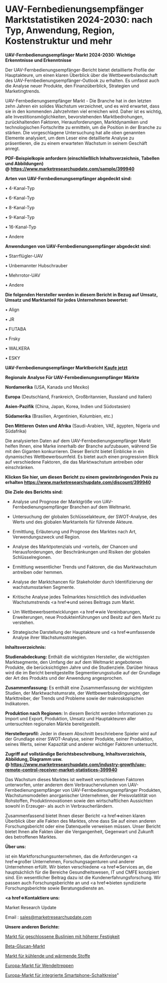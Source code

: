 # UAV-Fernbedienungsempfänger Marktstatistiken 2024-2030: nach Typ, Anwendung, Region, Kostenstruktur und mehr

<strong>UAV-Fernbedienungsempfänger Markt 2024-2030: Wichtige Erkenntnisse und Erkenntnisse</strong>

Der UAV-Fernbedienungsempfänger-Bericht bietet detaillierte Profile der Hauptakteure, um einen klaren Überblick über die Wettbewerbslandschaft des UAV-Fernbedienungsempfänger-Outlook zu erhalten. Es umfasst auch die Analyse neuer Produkte, den Finanzüberblick, Strategien und Marketingtrends.

UAV-Fernbedienungsempfänger Markt - Die Branche hat in den letzten zehn Jahren ein solides Wachstum verzeichnet, und es wird erwartet, dass sie in den kommenden Jahrzehnten viel erreichen wird. Daher ist es wichtig, alle Investitionsmöglichkeiten, bevorstehenden Marktbedrohungen, zurückhaltenden Faktoren, Herausforderungen, Marktdynamiken und technologischen Fortschritte zu ermitteln, um die Position in der Branche zu stärken. Die vorgeschlagene Untersuchung hat alle oben genannten Elemente analysiert, um dem Leser eine detaillierte Analyse zu präsentieren, die zu einem erwarteten Wachstum in seinem Geschäft anregt.

<strong><b>PDF-Beispielkopie anfordern (einschließlich Inhaltsverzeichnis, Tabellen und Abbildungen) @ </b></strong><strong><a href=https://www.marketresearchupdate.com/sample/399940><strong>https://www.marketresearchupdate.com/sample/399940</u></a></strong></strong>

<strong>Arten von UAV-Fernbedienungsempfänger abgedeckt sind:</strong>

• 4-Kanal-Typ

• 6-Kanal-Typ

• 8-Kanal-Typ

• 9-Kanal-Typ

• 16-Kanal-Typ

• Andere

<strong>Anwendungen von UAV-Fernbedienungsempfänger abgedeckt sind:</strong>

• Starrflügler-UAV

• Unbemannter Hubschrauber

• Mehrrotor-UAV

• Andere

<strong>Die folgenden Hersteller werden in diesem Bericht in Bezug auf Umsatz, Umsatz und Marktanteil für jedes Unternehmen bewertet:</strong>

• Align

• JR

• FUTABA

• Frsky

• WALKERA

• ESKY

<strong>UAV-Fernbedienungsempfänger Marktbericht <a href=https://www.marketresearchupdate.com/buynow/399940>Kaufe jetzt</a></strong>

<strong>Regionale Analyse Für UAV-Fernbedienungsempfänger Märkte</strong>

<strong>Nordamerika</strong> (USA, Kanada und Mexiko)

<strong>Europa</strong> (Deutschland, Frankreich, Großbritannien, Russland und Italien)

<strong>Asien-Pazifik</strong> (China, Japan, Korea, Indien und Südostasien)

<strong>Südamerika</strong> (Brasilien, Argentinien, Kolumbien, etc.)

<strong>Den Mittleren</strong> <strong>Osten und Afrika</strong> (Saudi-Arabien, VAE, ägypten, Nigeria und Südafrika)

Die analysierten Daten auf dem UAV-Fernbedienungsempfänger Markt helfen Ihnen, eine Marke innerhalb der Branche aufzubauen, während Sie mit den Giganten konkurrieren. Dieser Bericht bietet Einblicke in ein dynamisches Wettbewerbsumfeld. Es bietet auch einen progressiven Blick auf verschiedene Faktoren, die das Marktwachstum antreiben oder einschränken.

<strong>Klicken Sie hier, um diesen Bericht zu einem gewinnbringenden Preis zu erhalten
</strong><strong><a href=https://www.marketresearchupdate.com/discount/399940>https://www.marketresearchupdate.com/discount/399940</b></u></strong></a>

<strong>Die Ziele des Berichts sind:</strong>

- Analyse und Prognose der Marktgröße von UAV-Fernbedienungsempfänger Branchen auf dem Weltmarkt.

- Untersuchung der globalen Schlüsselakteure, der SWOT-Analyse, des Werts und des globalen Marktanteils für führende Akteure.

- Ermittlung, Erläuterung und Prognose des Marktes nach Art, Verwendungszweck und Region.

- Analyse des Marktpotenzials und -vorteils, der Chancen und Herausforderungen, der Beschränkungen und Risiken der globalen Schlüsselregionen.

- Ermittlung wesentlicher Trends und Faktoren, die das Marktwachstum antreiben oder hemmen.

- Analyse der Marktchancen für Stakeholder durch Identifizierung der wachstumsstarken Segmente.

- Kritische Analyse jedes Teilmarktes hinsichtlich des individuellen Wachstumstrends <a href=>und</a> seines Beitrags zum Markt.

- Um Wettbewerbsentwicklungen <a href=>wie</a> Vereinbarungen, Erweiterungen, neue Produkteinführungen und Besitz auf dem Markt zu verstehen.

- Strategische Darstellung der Hauptakteure und <a href=>umfas</a>sende Analyse ihrer Wachstumsstrategien.

<strong>Inhaltsverzeichnis:</strong>

<strong>Studienabdeckung:</strong> Enthält die wichtigsten Hersteller, die wichtigsten Marktsegmente, den Umfang der auf dem Weltmarkt angebotenen Produkte, die berücksichtigten Jahre und die Studienziele. Darüber hinaus wird die im Bericht bereitgestellte Segmentierungsstudie auf der Grundlage der Art des Produkts und der Anwendung angesprochen.

<strong>Zusammenfassung:</strong> Es enthält eine Zusammenfassung der wichtigsten Studien, der Marktwachstumsrate, der Wettbewerbsbedingungen, der Markttreiber, der Trends und Probleme sowie der makroskopischen Indikatoren.

<strong>Produktion nach Regionen:</strong> In diesem Bericht werden Informationen zu Import und Export, Produktion, Umsatz und Hauptakteuren aller untersuchten regionalen Märkte bereitgestellt.

<strong>Herstellerprofil:</strong> Jeder in diesem Abschnitt beschriebene Spieler wird auf der Grundlage einer SWOT-Analyse, seiner Produkte, seiner Produktion, seines Werts, seiner Kapazität und anderer wichtiger Faktoren untersucht.

<strong><b>Zugriff auf vollständige Berichtsbeschreibung, Inhaltsverzeichnis, Abbildung, Diagramm usw. @ </b></strong><strong><a href=https://www.marketresearchupdate.com/industry-growth/uav-remote-control-receiver-market-statistices-399940>https://www.marketresearchupdate.com/industry-growth/uav-remote-control-receiver-market-statistices-399940</a></strong>

Das Wachstum dieses Marktes ist weltweit verschiedenen Faktoren unterworfen, unter anderem dem Verbrauchervolumen von UAV-Fernbedienungsempfänger von UAV-Fernbedienungsempfänger Produkten, Wachstumsmodellen anorganischer Unternehmen, der Preisvolatilität von Rohstoffen, Produktinnovationen sowie den wirtschaftlichen Aussichten sowohl in Erzeuger- als auch in Verbraucherländern.

Zusammenfassend bietet Ihnen dieser Bericht <a href=>einen</a> klaren Überblick über alle Fakten des Marktes, ohne dass Sie auf einen anderen Forschungsbericht oder eine Datenquelle verweisen müssen. Unser Bericht bietet Ihnen alle Fakten über die Vergangenheit, Gegenwart und Zukunft des betroffenen Marktes.

<strong>Über uns:</strong>

 ist ein Marktforschungsunternehmen, das die Anforderungen <a href=>großer</a> Unternehmen, Forschungsagenturen und anderer Unternehmen erfüllt. Wir bieten verschiedene <a href=>Services</a> an, die hauptsächlich für die Bereiche Gesundheitswesen, IT und CMFE konzipiert sind. Ein wesentlicher Beitrag dazu ist die Kundenerfahrungsforschung. Wir passen auch Forschungsberichte an und <a href=>bieten</a> syndizierte Forschungsberichte sowie Beratungsdienste an.

<strong><a href=>Kontaktiere uns:</a></strong>

Market Research Update

Email : sales@marketresearchupdate.com

<strong>Unsere anderen Berichte:</strong>

<a href=https://www.linkedin.com/pulse/higher-strength-enclosed-busway-market-size-growth>Markt für geschlossene Buslinien mit höherer Festigkeit</a>

<a href=https://www.linkedin.com/pulse/beta-glucan-market-size-set-grow-remarkable-pace>Beta-Glucan-Markt</a>

<a href=https://www.linkedin.com/pulse/cooling-warming-fabrics-market-size-trends-consumption>Markt für kühlende und wärmende Stoffe</a>

<a href=https://www.linkedin.com/pulse/europe-spiral-staircase-market-size-production>Europa-Markt für Wendeltreppen</a>

<a href=https://www.linkedin.com/pulse/europe-smartphone-integrated-circuits-market-1f>Europa-Markt für integrierte Smartphone-Schaltkreise</a>"
